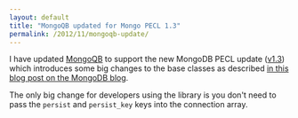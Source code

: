 ```yaml
---
layout: default
title: "MongoQB updated for Mongo PECL 1.3"
permalink: /2012/11/mongoqb-update/
---
```


I have updated [MongoQB](https://github.com/alexbilbie/MongoQB) to support the new MongoDB PECL update ([v1.3](http://pecl.php.net/package/mongo/1.3.0)) which introduces some big changes to the base classes as described [in this blog post on the MongoDB blog](http://blog.mongodb.org/post/36666163412/introducing-mongoclient).

The only big change for developers using the library is you don't need to pass the `persist` and `persist_key` keys into the connection array.